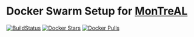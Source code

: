 # Docker Swarm Setup for [MonTreAL](https://github.com/r3r57/MonTreAL)

[![BuildStatus](https://travis-ci.org/r3r57/MonTreAL_docker-image-builder.svg?branch=master)](https://travis-ci.org/r3r57/MonTreAL_docker-image-builder)
[![Docker Stars](https://img.shields.io/docker/stars/r3r57/montreal.svg)](https://hub.docker.com/r/r3r57/montreal/)
[![Docker Pulls](https://img.shields.io/docker/pulls/r3r57/montreal.svg)](https://hub.docker.com/r/r3r57/montreal/)
